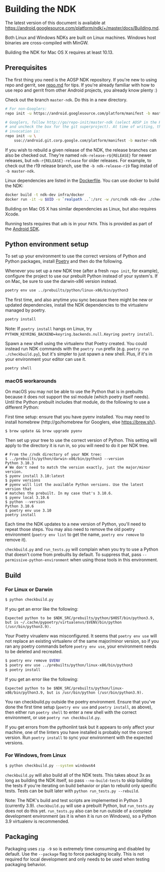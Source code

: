 # Building the NDK

The latest version of this document is available at
https://android.googlesource.com/platform/ndk/+/master/docs/Building.md.

Both Linux and Windows NDKs are built on Linux machines. Windows host binaries
are cross-compiled with MinGW.

Building the NDK for Mac OS X requires at least 10.13.

## Prerequisites

The first thing you need is the AOSP NDK repository. If you're new to using repo
and gerrit, see [repo.md](repo.md) for tips. If you're already familiar with how
to use repo and gerrit from other Android projects, you already know plenty :)

Check out the branch `master-ndk`. Do this in a new directory.

```bash
# For non-Googlers:
repo init -u https://android.googlesource.com/platform/manifest -b master-ndk --partial-clone

# Googlers, follow http://go/repo-init/master-ndk (select AOSP in the Host menu,
# and uncheck the box for the git superproject). At time of writing, the correct
# invocation is:
repo init -u \
    sso://android.git.corp.google.com/platform/manifest -b master-ndk --partial-clone
```

If you wish to rebuild a given release of the NDK, the release branches can also
be checked out. They're named `ndk-release-r${RELEASE}` for newer releases, but
`ndk-r{RELEASE}-release` for older releases. For example, to check out the r19
release branch, use the `-b ndk-release-r19` flag instad of `-b master-ndk`.

Linux dependencies are listed in the [Dockerfile]. You can use docker to build
the NDK:

```bash
docker build -t ndk-dev infra/docker
docker run -it -u $UID -v `realpath ..`:/src -w /src/ndk ndk-dev ./checkbuild.py
```

Building on Mac OS X has similar dependencies as Linux, but also requires Xcode.

Running tests requires that `adb` is in your `PATH`. This is provided as part of
the [Android SDK].

[Dockerfile]: ../infra/docker/Dockerfile
[Android SDK]: https://developer.android.com/studio/index.html#downloads

## Python environment setup

To set up your environment to use the correct versions of Python and Python
packages, install [Poetry](https://python-poetry.org/) and then do the
following.

Whenever you set up a new NDK tree (after a fresh `repo init`, for example),
configure the project to use our prebuilt Python instead of your system's. If on
Mac, be sure to use the darwin-x86 version instead.

```bash
poetry env use ../prebuilts/python/linux-x86/bin/python3
```

The first time, and also anytime you sync because there might be new or updated
dependencies, install the NDK dependencies to the virtualenv managed by poetry.

```bash
poetry install
```

Note: If `poetry install` hangs on Linux, try
`PYTHON_KEYRING_BACKEND=keyring.backends.null.Keyring poetry install`.

Spawn a new shell using the virtualenv that Poetry created. You could instead
run NDK commands with the `poetry run` prefix (e.g. `poetry run
./checkbuild.py`), but it's simpler to just spawn a new shell. Plus, if it's in
your environment your editor can use it.

```bash
poetry shell
```

### macOS workarounds

On macOS you may not be able to use the Python that is in prebuilts because it
does not support the ssl module (which poetry itself needs). Until the Python
prebuilt includes that module, do the following to use a different Python:

First time setup: ensure that you have pyenv installed. You may need to install
homebrew (http://go/homebrew for Googlers, else https://brew.sh/).

```
$ brew update && brew upgrade pyenv
```

Then set up your tree to use the correct version of Python. This setting will
apply to the directory it is run in, so you will need to do it per NDK tree.

```
# From the //ndk directory of your NDK tree:
$ ../prebuilts/python/darwin-x86/bin/python3 --version
Python 3.10.3
# We don't need to match the version exactly, just the major/minor version.
$ pyenv install 3.10:latest
$ pyenv versions
# pyenv will list the available Python versions. Use the latest version that
# matches the prebuilt. In my case that's 3.10.6.
$ pyenv local 3.10.6
$ python --version
Python 3.10.6
$ poetry env use 3.10
poetry install
```

Each time the NDK updates to a new version of Python, you'll need to repeat
those steps. You may also need to remove the old poetry environment
(`poetry env list` to get the name, `poetry env remove` to remove it).

`checkbuild.py` and `run_tests.py` will complain when you try to use a Python
that doesn't come from prebuilts by default. To suppress that, pass
`--permissive-python-environment` when using those tools in this environment.

## Build

### For Linux or Darwin

```bash
$ python checkbuild.py
```

If you get an error like the following:

```
Expected python to be $NDK_SRC/prebuilts/python/$HOST/bin/python3.9, but is ~/.cache/pypoetry/virtualenvs/$VENV/bin/python (/usr/bin/python3.9).
```

Your Poetry virualenv was misconfigured. It seems that `poetry env use` will not
replace an existing virtualenv of the same major/minor version, so if you ran
any poetry commands before `poetry env use`, your environment needs to be
deleted and recreated.

```bash
$ poetry env remove $VENV
$ poetry env use ../prebuilts/python/linux-x86/bin/python3
$ poetry install
```

If you get an error like the following:

```
Expected python to be $NDK_SRC/prebuilts/python/linux-x86/bin/python3.9, but is /usr/bin/python (/usr/bin/python3.9).
```

You ran checkbuild.py outside the poetry environment. Ensure that you've done
the first time setup (`poetry env use` and `poetry install`, as above), then
either run `poetry shell` to enter a new shell with the correct environment, or
use `poetry run checkbuild.py`.

If you get errors from the pythonlint task but it appears to only affect your
machine, one of the linters you have installed is probably not the correct
version. Run `poetry install` to sync your environment with the expected
versions.

### For Windows, from Linux

```bash
$ python checkbuild.py --system windows64
```

`checkbuild.py` will also build all of the NDK tests. This takes about 3x as
long as building the NDK itself, so pass `--no-build-tests` to skip building the
tests if you're iterating on build behavior or plan to rebuild only specific
tests. Tests can be built later with `python run_tests.py --rebuild`.

Note: The NDK's build and test scripts are implemented in Python 3 (currently
3.9). `checkbuild.py` will use a prebuilt Python, but `run_tests.py` does not do
this yet. `run_tests.py` also can be run outside of a complete development
environment (as it is when it is run on Windows), so a Python 3.9 virtualenv is
recommended.

## Packaging

Packaging uses `zip -9` so is extremely time consuming and disabled by default.
Use the `--package` flag to force packaging locally. This is not required for
local development and only needs to be used when testing packaging behavior.
